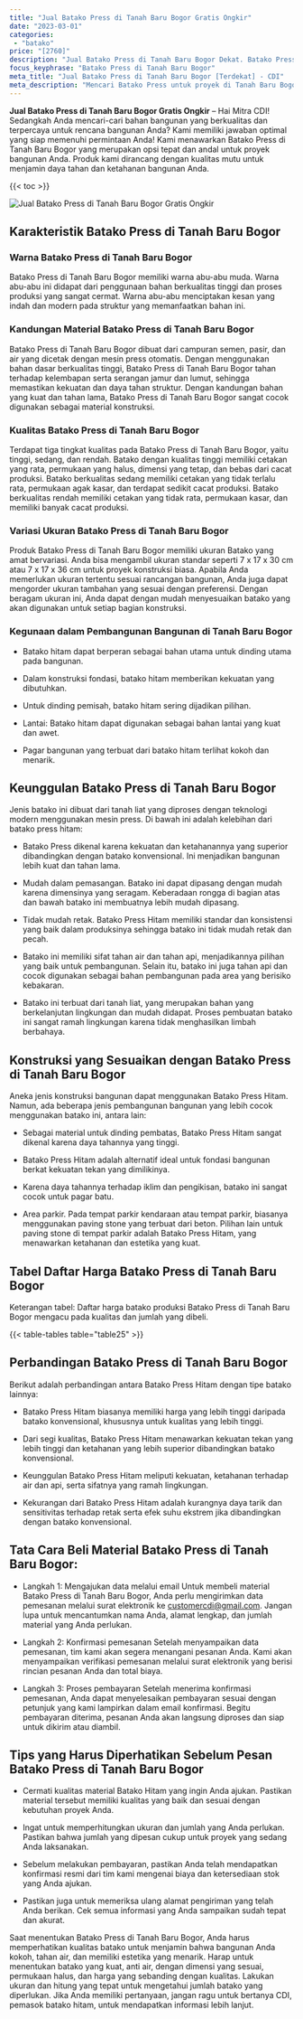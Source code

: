 ```yaml
---
title: "Jual Batako Press di Tanah Baru Bogor Gratis Ongkir"
date: "2023-03-01"
categories:
 - "batako"
price: "[2760]"
description: "Jual Batako Press di Tanah Baru Bogor Dekat. Batako Press ini sering dipakai dalam proyek pembangunan sebagai material dinding yang kuat dan awet. Hubungi kami untuk informasi lebih lanjut."
focus_keyphrase: "Batako Press di Tanah Baru Bogor"
meta_title: "Jual Batako Press di Tanah Baru Bogor [Terdekat] - CDI"
meta_description: "Mencari Batako Press untuk proyek di Tanah Baru Bogor? Kami menawarkan Batako Press berkualitas untuk bahan bangunan dinding. Dapatkan penawaran terbaik sekarang."
---
```


**Jual Batako Press di Tanah Baru Bogor Gratis Ongkir** – Hai Mitra CDI! Sedangkah Anda mencari-cari bahan bangunan yang berkualitas dan terpercaya untuk rencana bangunan Anda? Kami memiliki jawaban optimal yang siap memenuhi permintaan Anda! Kami menawarkan Batako Press di Tanah Baru Bogor yang merupakan opsi tepat dan andal untuk proyek bangunan Anda. Produk kami dirancang dengan kualitas mutu untuk menjamin daya tahan dan ketahanan bangunan Anda.

{{< toc >}}

![Jual Batako Press di Tanah Baru Bogor Gratis Ongkir](/images/batako/batako-press-06.jpg)

## Karakteristik Batako Press di Tanah Baru Bogor

### Warna Batako Press di Tanah Baru Bogor

Batako Press di Tanah Baru Bogor memiliki warna abu-abu muda. Warna abu-abu ini didapat dari penggunaan bahan berkualitas tinggi dan proses produksi yang sangat cermat. Warna abu-abu menciptakan kesan yang indah dan modern pada struktur yang memanfaatkan bahan ini.

### Kandungan Material Batako Press di Tanah Baru Bogor

Batako Press di Tanah Baru Bogor dibuat dari campuran semen, pasir, dan air yang dicetak dengan mesin press otomatis. Dengan menggunakan bahan dasar berkualitas tinggi, Batako Press di Tanah Baru Bogor tahan terhadap kelembapan serta serangan jamur dan lumut, sehingga memastikan kekuatan dan daya tahan struktur. Dengan kandungan bahan yang kuat dan tahan lama, Batako Press di Tanah Baru Bogor sangat cocok digunakan sebagai material konstruksi.

### Kualitas Batako Press di Tanah Baru Bogor

Terdapat tiga tingkat kualitas pada Batako Press di Tanah Baru Bogor, yaitu tinggi, sedang, dan rendah. Batako dengan kualitas tinggi memiliki cetakan yang rata, permukaan yang halus, dimensi yang tetap, dan bebas dari cacat produksi. Batako berkualitas sedang memiliki cetakan yang tidak terlalu rata, permukaan agak kasar, dan terdapat sedikit cacat produksi. Batako berkualitas rendah memiliki cetakan yang tidak rata, permukaan kasar, dan memiliki banyak cacat produksi.

### Variasi Ukuran Batako Press di Tanah Baru Bogor

Produk Batako Press di Tanah Baru Bogor memiliki ukuran Batako yang amat bervariasi. Anda bisa mengambil ukuran standar seperti 7 x 17 x 30 cm atau 7 x 17 x 36 cm untuk proyek konstruksi biasa. Apabila Anda memerlukan ukuran tertentu sesuai rancangan bangunan, Anda juga dapat mengorder ukuran tambahan yang sesuai dengan preferensi. Dengan beragam ukuran ini, Anda dapat dengan mudah menyesuaikan batako yang akan digunakan untuk setiap bagian konstruksi.

### Kegunaan dalam Pembangunan Bangunan di Tanah Baru Bogor

*   Batako hitam dapat berperan sebagai bahan utama untuk dinding utama pada bangunan.

*   Dalam konstruksi fondasi, batako hitam memberikan kekuatan yang dibutuhkan.

*   Untuk dinding pemisah, batako hitam sering dijadikan pilihan.

*   Lantai: Batako hitam dapat digunakan sebagai bahan lantai yang kuat dan awet.

*   Pagar bangunan yang terbuat dari batako hitam terlihat kokoh dan menarik.

## Keunggulan Batako Press di Tanah Baru Bogor

Jenis batako ini dibuat dari tanah liat yang diproses dengan teknologi modern menggunakan mesin press. Di bawah ini adalah kelebihan dari batako press hitam:

*   Batako Press dikenal karena kekuatan dan ketahanannya yang superior dibandingkan dengan batako konvensional. Ini menjadikan bangunan lebih kuat dan tahan lama.

*   Mudah dalam pemasangan. Batako ini dapat dipasang dengan mudah karena dimensinya yang seragam. Keberadaan rongga di bagian atas dan bawah batako ini membuatnya lebih mudah dipasang.

*   Tidak mudah retak. Batako Press Hitam memiliki standar dan konsistensi yang baik dalam produksinya sehingga batako ini tidak mudah retak dan pecah.

*   Batako ini memiliki sifat tahan air dan tahan api, menjadikannya pilihan yang baik untuk pembangunan. Selain itu, batako ini juga tahan api dan cocok digunakan sebagai bahan pembangunan pada area yang berisiko kebakaran.

*   Batako ini terbuat dari tanah liat, yang merupakan bahan yang berkelanjutan lingkungan dan mudah didapat. Proses pembuatan batako ini sangat ramah lingkungan karena tidak menghasilkan limbah berbahaya.

## Konstruksi yang Sesuaikan dengan Batako Press di Tanah Baru Bogor

Aneka jenis konstruksi bangunan dapat menggunakan Batako Press Hitam. Namun, ada beberapa jenis pembangunan bangunan yang lebih cocok menggunakan batako ini, antara lain:

*   Sebagai material untuk dinding pembatas, Batako Press Hitam sangat dikenal karena daya tahannya yang tinggi.

*   Batako Press Hitam adalah alternatif ideal untuk fondasi bangunan berkat kekuatan tekan yang dimilikinya.

*   Karena daya tahannya terhadap iklim dan pengikisan, batako ini sangat cocok untuk pagar batu.

*   Area parkir. Pada tempat parkir kendaraan atau tempat parkir, biasanya menggunakan paving stone yang terbuat dari beton. Pilihan lain untuk paving stone di tempat parkir adalah Batako Press Hitam, yang menawarkan ketahanan dan estetika yang kuat.

## Tabel Daftar Harga Batako Press di Tanah Baru Bogor

Keterangan tabel: Daftar harga batako produksi Batako Press di Tanah Baru Bogor mengacu pada kualitas dan jumlah yang dibeli.

{{< table-tables table="table25" >}} 

## Perbandingan Batako Press di Tanah Baru Bogor

Berikut adalah perbandingan antara Batako Press Hitam dengan tipe batako lainnya:

*   Batako Press Hitam biasanya memiliki harga yang lebih tinggi daripada batako konvensional, khususnya untuk kualitas yang lebih tinggi.

*   Dari segi kualitas, Batako Press Hitam menawarkan kekuatan tekan yang lebih tinggi dan ketahanan yang lebih superior dibandingkan batako konvensional.

*   Keunggulan Batako Press Hitam meliputi kekuatan, ketahanan terhadap air dan api, serta sifatnya yang ramah lingkungan.

*   Kekurangan dari Batako Press Hitam adalah kurangnya daya tarik dan sensitivitas terhadap retak serta efek suhu ekstrem jika dibandingkan dengan batako konvensional.

## Tata Cara Beli Material Batako Press di Tanah Baru Bogor:

*   Langkah 1: Mengajukan data melalui email
Untuk membeli material Batako Press di Tanah Baru Bogor, Anda perlu mengirimkan data pemesanan melalui surat elektronik ke customercdi@gmail.com. Jangan lupa untuk mencantumkan nama Anda, alamat lengkap, dan jumlah material yang Anda perlukan.

*   Langkah 2: Konfirmasi pemesanan
Setelah menyampaikan data pemesanan, tim kami akan segera menangani pesanan Anda. Kami akan menyampaikan verifikasi pemesanan melalui surat elektronik yang berisi rincian pesanan Anda dan total biaya.

*   Langkah 3: Proses pembayaran
Setelah menerima konfirmasi pemesanan, Anda dapat menyelesaikan pembayaran sesuai dengan petunjuk yang kami lampirkan dalam email konfirmasi. Begitu pembayaran diterima, pesanan Anda akan langsung diproses dan siap untuk dikirim atau diambil.

## Tips yang Harus Diperhatikan Sebelum Pesan Batako Press di Tanah Baru Bogor

*   Cermati kualitas material Batako Hitam yang ingin Anda ajukan. Pastikan material tersebut memiliki kualitas yang baik dan sesuai dengan kebutuhan proyek Anda.

*   Ingat untuk memperhitungkan ukuran dan jumlah yang Anda perlukan. Pastikan bahwa jumlah yang dipesan cukup untuk proyek yang sedang Anda laksanakan.

*   Sebelum melakukan pembayaran, pastikan Anda telah mendapatkan konfirmasi resmi dari tim kami mengenai biaya dan ketersediaan stok yang Anda ajukan.

*   Pastikan juga untuk memeriksa ulang alamat pengiriman yang telah Anda berikan. Cek semua informasi yang Anda sampaikan sudah tepat dan akurat.

Saat menentukan Batako Press di Tanah Baru Bogor, Anda harus memperhatikan kualitas batako untuk menjamin bahwa bangunan Anda kokoh, tahan air, dan memiliki estetika yang menarik. Harap untuk menentukan batako yang kuat, anti air, dengan dimensi yang sesuai, permukaan halus, dan harga yang sebanding dengan kualitas. Lakukan ukuran dan hitung yang tepat untuk mengetahui jumlah batako yang diperlukan. Jika Anda memiliki pertanyaan, jangan ragu untuk bertanya CDI, pemasok batako hitam, untuk mendapatkan informasi lebih lanjut.